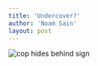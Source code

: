 ```yaml
---
title: 'Undercover?'
author: 'Noam Sain'
layout: post
---
```


![cop hides behind sign](/_assets/img/2013/04/20100408.jpg)